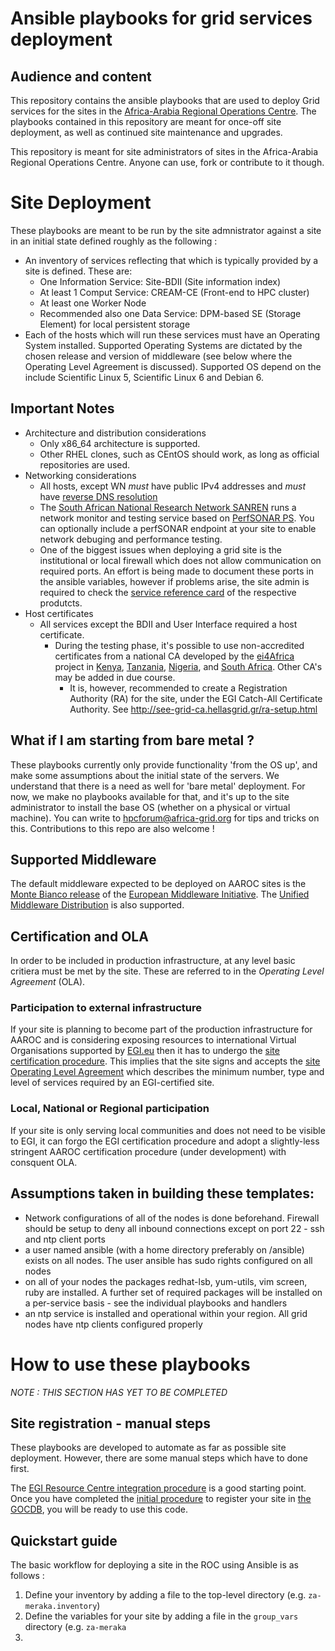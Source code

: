 # Ansible playbooks for grid services deployment

## Audience and content

This repository contains the ansible playbooks that are used to deploy Grid services for the
sites in the [Africa-Arabia Regional Operations Centre](https://roc.africa-grid.org). The playbooks contained in this repository are meant for once-off site deployment, as well as continued site maintenance and upgrades. 

This repository is meant for site administrators of sites in the Africa-Arabia Regional Operations Centre. Anyone can use, fork or contribute to it though. 


# Site Deployment
These playbooks are meant to be run by the site admnistrator against a site in an initial state defined roughly as the following : 
+ An inventory of services reflecting that which is typically provided by a site is defined. These are:
  + One Information Service: Site-BDII (Site information index)
  + At least 1 Comput Service: CREAM-CE (Front-end to HPC cluster)
  + At least one Worker Node
  + Recommended also one Data Service: DPM-based SE (Storage Element) for local persistent storage
+ Each of the hosts which will run these services must have an Operating System installed. Supported Operating Systems are dictated by the chosen release and version of middleware (see below where the Operating Level Agreement is discussed). Supported OS depend on the include Scientific Linux 5, Scientific Linux 6 and Debian 6. 

## Important Notes 
+ Architecture and distribution considerations
  + Only x86_64 architecture is supported.
  + Other RHEL clones, such as CEntOS should work, as long as official repositories are used.
+ Networking considerations
  + All hosts, except WN _must_ have public IPv4 addresses and _must_ have [reverse DNS resolution](http://en.wikipedia.org/wiki/Reverse_DNS_lookup)
  + The [South African National Research Network SANREN](https://www.sanren.ac.za) runs a network monitor and testing service based on [PerfSONAR PS](http://psps.perfsonar.net/). You can optionally include a perfSONAR endpoint at your site to enable network debuging and performance testing.
  + One of the biggest issues when deploying a grid site is the institutional or local firewall which does not allow communication on required ports. An effort is being made to document these ports in the ansible variables, however if problems arise, the site admin is required to check the [service reference card](http://www.eu-emi.eu/products) of the respective produtcts.
+ Host certificates
  + All services except the BDII and User Interface required a host certificate. 
    + During the testing phase, it's possible to use non-accredited certificates from a national CA developed by the [ei4Africa](https://www.ei4africa.eu) project in [Kenya](https://ca.kenet.or.ke/), [Tanzania](https://sec.ternet.or.tz/CA/), [Nigeria](https://ngca.eko-konnect.net.ng), and [South Africa](https://security.sanren.ac.za). Other CA's may be added in due course. 
      + It is, however, recommended to create a Registration Authority (RA) for the site, under the EGI Catch-All Certificate Authority. See http://see-grid-ca.hellasgrid.gr/ra-setup.html

## What if I am starting from bare metal ?
These playbooks currently only provide functionality 'from the OS up', and make some assumptions about the initial state of the servers. We understand that there is a need as well for 'bare metal' deployment. For now, we make no playbooks available for that, and it's up to the site administrator to install the base OS (whether on a physical or virtual machine). You can write to hpcforum@africa-grid.org for tips and tricks on this. Contributions to this repo are also welcome !

## Supported Middleware
The default middleware expected to be deployed on AAROC sites is the [Monte Bianco release](http://www.eu-emi.eu/emi-3-montebianco) of the [European Middleware Initiative](http://eu-emi.eu). The [Unified Middleware Distribution](http://repository.egi.eu) is also supported.

## Certification and OLA
In order to be included in production infrastructure, at any level basic critiera must be met by the site. These are referred to in the *Operating Level Agreement* (OLA). 

### Participation to external infrastructure
If your site is planning to become part of the production infrastructure for AAROC and is considering exposing resources to international Virtual Organisations supported by [EGI.eu](https://www.egi.eu) then it has to undergo the [site certification procedure](https://wiki.egi.eu/wiki/PROC09_Resource_Centre_Registration_and_Certification). This implies that the site signs and accepts the [site Operating Level Agreement](https://documents.egi.eu/document/31) which describes the minimum number, type and level of services required by an EGI-certified site. 

### Local, National or Regional participation
If your site is only serving local communities and does not need to be visible to EGI, it can forgo the EGI certification procedure and adopt a slightly-less stringent AAROC certification procedure (under development) with consquent OLA. 


## Assumptions taken in building these templates:
* Network configurations of all of the nodes is done beforehand. Firewall should be setup to deny all inbound connections except on port 22 - ssh and ntp client ports
* a user named ansible (with a home directory preferably on /ansible) exists on all nodes. The user ansible has sudo rights configured on all nodes
* on all of your nodes the packages redhat-lsb, yum-utils, vim screen, ruby are installed. A further set of required packages will be installed on a per-service basis - see the individual playbooks and handlers
* an ntp service is installed and operational within your region. All grid nodes have ntp clients configured properly

# How to use these playbooks
_NOTE : THIS SECTION HAS YET TO BE COMPLETED_

## Site registration - manual steps
These playbooks are developed to automate as far as possible site deployment. However, there are some manual steps which have to done first. 

The [EGI Resource Centre integration procedure](https://wiki.egi.eu/wiki/PROC09) is a good starting point. Once you have completed the [initial procedure](https://wiki.egi.eu/wiki/HOWTO01) to register your site in [the GOCDB](https://goc.egi.eu/portal), you will be ready to use this code.

## Quickstart guide

The basic workflow for deploying a site in the ROC using Ansible is as follows :
  1. Define your inventory by adding a file to the top-level directory (e.g. `za-meraka.inventory`)
  2. Define the variables for your site by adding a file in the `group_vars` directory (e.g. `za-meraka`
  3. 

